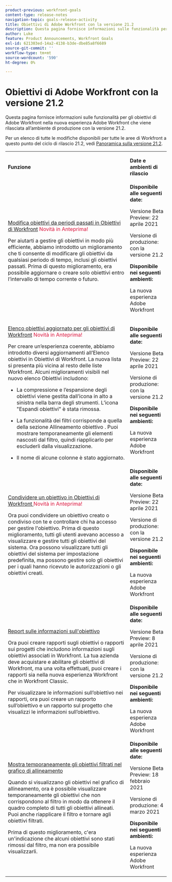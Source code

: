 ```yaml
---
product-previous: workfront-goals
content-type: release-notes
navigation-topic: goals-release-activity
title: Obiettivi di Adobe Workfront con la versione 21.2
description: Questa pagina fornisce informazioni sulle funzionalità per gli obiettivi di Adobe Workfront nella nuova esperienza Adobe Workfront che viene rilasciata all’ambiente di produzione con la versione 21.2.
author: Luke
feature: Product Announcements, Workfront Goals
exl-id: 621303ed-14a2-4138-b3de-dbe85a8f6689
source-git-commit: ''
workflow-type: tm+mt
source-wordcount: '590'
ht-degree: 0%

---
```


# Obiettivi di Adobe Workfront con la versione 21.2

Questa pagina fornisce informazioni sulle funzionalità per gli obiettivi di Adobe Workfront nella nuova esperienza Adobe Workfront che viene rilasciata all’ambiente di produzione con la versione 21.2.

Per un elenco di tutte le modifiche disponibili per tutte le aree di Workfront a questo punto del ciclo di rilascio 21.2, vedi [Panoramica sulla versione 21.2](../../../../product-announcements/product-releases/21.2-release-activity/21-2-release-overview.md).

<table style="table-layout:auto"> 
 <col> 
 <col> 
 <tbody> 
  <tr> 
   <td> <p><strong>Funzione</strong> </p> </td> 
   <td> <p><strong>Date e ambienti di rilascio</strong> </p> </td> 
  </tr> 
  <tr data-mc-conditions=""> 
   <td> <p><a href="../../../../product-announcements/product-releases/goals-release-activity/goals-21.2-release/goals-apr-19.md#top" class="MCXref xref" xrefformat="{para}">Modifica obiettivi da periodi passati in Obiettivi di Workfront</a> <span class="uitext" style="color: #dc143c;">Novità in Anteprima!</span></p> <p>Per aiutarti a gestire gli obiettivi in modo più efficiente, abbiamo introdotto un miglioramento che ti consente di modificare gli obiettivi da qualsiasi periodo di tempo, inclusi gli obiettivi passati. Prima di questo miglioramento, era possibile aggiornare o creare solo obiettivi entro l’intervallo di tempo corrente o futuro.</p> </td> 
   <td><strong>Disponibile alle seguenti date:</strong> <p>Versione Beta Preview: 22 aprile 2021</p> <p>Versione di produzione: con la versione 21.2</p> <p><strong>Disponibile nei seguenti ambienti:</strong> </p> <p>La nuova esperienza Adobe Workfront </p> </td> 
  </tr> 
  <tr data-mc-conditions=""> 
   <td> <p><a href="../../../../product-announcements/product-releases/goals-release-activity/goals-21.2-release/goals-apr-19.md#an" class="MCXref xref" xrefformat="{para}">Elenco obiettivi aggiornato per gli obiettivi di Workfront</a> <span class="uitext" style="color: #dc143c;">Novità in Anteprima!</span></p> <p>Per creare un’esperienza coerente, abbiamo introdotto diversi aggiornamenti all’Elenco obiettivi in Obiettivi di Workfront. La nuova lista si presenta più vicina al resto delle liste Workfront. Alcuni miglioramenti visibili nel nuovo elenco Obiettivi includono:</p> 
    <ul> 
     <li> <p>La compressione e l’espansione degli obiettivi viene gestita dall’icona in alto a sinistra nella barra degli strumenti. L’icona "Espandi obiettivi" è stata rimossa.</p> </li> 
     <li> <p>La funzionalità dei filtri corrisponde a quella della sezione Allineamento obiettivo . Puoi mostrare temporaneamente gli elementi nascosti dal filtro, quindi riapplicarlo per escluderli dalla visualizzazione.</p> </li> 
     <li> <p>Il nome di alcune colonne è stato aggiornato.</p> </li> 
    </ul> </td> 
   <td><strong>Disponibile alle seguenti date:</strong> <p>Versione Beta Preview: 22 aprile 2021</p> <p>Versione di produzione: con la versione 21.2</p> <p><strong>Disponibile nei seguenti ambienti:</strong> </p> <p>La nuova esperienza Adobe Workfront </p> </td> 
  </tr> 
  <tr data-mc-conditions=""> 
   <td> <p><a href="../../../../product-announcements/product-releases/goals-release-activity/goals-21.2-release/goals-apr-19.md#share" class="MCXref xref" xrefformat="{para}">Condividere un obiettivo in Obiettivi di Workfront </a> <span class="uitext" style="color: #dc143c;">Novità in Anteprima!</span></p> <p>Ora puoi condividere un obiettivo creato o condiviso con te e controllare chi ha accesso per gestire l'obiettivo. Prima di questo miglioramento, tutti gli utenti avevano accesso a visualizzare e gestire tutti gli obiettivi del sistema. Ora possono visualizzare tutti gli obiettivi del sistema per impostazione predefinita, ma possono gestire solo gli obiettivi per i quali hanno ricevuto le autorizzazioni o gli obiettivi creati.</p> </td> 
   <td><strong>Disponibile alle seguenti date:</strong> <p>Versione Beta Preview: 22 aprile 2021</p> <p>Versione di produzione: con la versione 21.2</p> <p><strong>Disponibile nei seguenti ambienti:</strong> </p> <p>La nuova esperienza Adobe Workfront </p> </td> 
  </tr> 
  <tr data-mc-conditions=""> 
   <td> <p><a href="../../../../product-announcements/product-releases/goals-release-activity/goals-21.2-release/goals-apr-5.md#top" class="MCXref xref" xrefformat="{para}">Report sulle informazioni sull'obiettivo</a> </p> <p>Ora puoi creare rapporti sugli obiettivi o rapporti sui progetti che includono informazioni sugli obiettivi associati in Workfront. La tua azienda deve acquistare e abilitare gli obiettivi di Workfront, ma una volta effettuati, puoi creare i rapporti sia nella nuova esperienza Workfront che in Workfront Classic.</p> <p>Per visualizzare le informazioni sull’obiettivo nei rapporti, ora puoi creare un rapporto sull’obiettivo e un rapporto sul progetto che visualizzi le informazioni sull’obiettivo.</p> </td> 
   <td><strong>Disponibile alle seguenti date:</strong> <p>Versione Beta Preview: 8 aprile 2021</p> <p>Versione di produzione: con la versione 21.2</p> <p><strong>Disponibile nei seguenti ambienti:</strong> </p> <p>La nuova esperienza Adobe Workfront </p> </td> 
  </tr> 
  <tr data-mc-conditions=""> 
   <td> <p><a href="../../../../product-announcements/product-releases/goals-release-activity/goals-21.2-release/goals-feb-15.md#top" class="MCXref xref" xrefformat="{para}">Mostra temporaneamente gli obiettivi filtrati nel grafico di allineamento</a> </p> <p>Quando si visualizzano gli obiettivi nel grafico di allineamento, ora è possibile visualizzare temporaneamente gli obiettivi che non corrispondono al filtro in modo da ottenere il quadro completo di tutti gli obiettivi allineati. Puoi anche riapplicare il filtro e tornare agli obiettivi filtrati.</p> <p>Prima di questo miglioramento, c'era un'indicazione che alcuni obiettivi sono stati rimossi dal filtro, ma non era possibile visualizzarli.</p> </td> 
   <td><strong>Disponibile alle seguenti date:</strong> <p>Versione Beta Preview: 18 febbraio 2021</p> <p>Versione di produzione: 4 marzo 2021</p> <p><strong>Disponibile nei seguenti ambienti:</strong> </p> <p>La nuova esperienza Adobe Workfront </p> </td> 
  </tr> 
 </tbody> 
</table>
